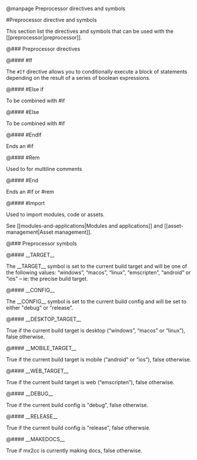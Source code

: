
@manpage Preprocessor directives and symbols

#Preprocessor directive and symbols


This section list the directives and symbols that can be used with the [[preprocessor|preprocessor]].


@### Preprocessor directives


@#### #If

The `#If` directive allows you to conditionally execute a block of statements depending on the result of a series of boolean expressions.


@#### #Else if

To be combined with #if


@#### #Else

To be combined with #if


@#### #EndIf

Ends an #if


@#### #Rem

Used to for multiline comments


@#### #End

Ends an #if or #rem


@#### #Import

Used to import modules, code or assets.

See [[modules-and-applications|Modules and applications]] and [[asset-management|Asset management]].


@### Preprocessor symbols

@#### \_\_TARGET\_\_

The \_\_TARGET\_\_ symbol is set to the current build target and will be one of the following values: “windows”, “macos”, “linux”, “emscripten”, “android” or “ios” – ie: the precise build target.


@#### \_\_CONFIG\_\_

The \_\_CONFIG\_\_ symbol is set to the current build config and will be set to either "debug" or "release".


@#### \_\_DESKTOP\_TARGET\_\_

True if the current build target is desktop (“windows”, “macos” or “linux”), false otherwise.


@#### \_\_MOBILE\_TARGET\_\_

True if the current build target is mobile (“android” or “ios”), false otherwise.


@#### \_\_WEB\_TARGET\_\_

True if the current build target is web (“emscripten”), false otherwise.


@#### \_\_DEBUG\_\_

True if the current build config is "debug", false otherwise.


@#### \_\_RELEASE\_\_

True if the current build config is "release", false otherwsie.


@#### \_\_MAKEDOCS\_\_

True if mx2cc is currently making docs, false otherwise.
